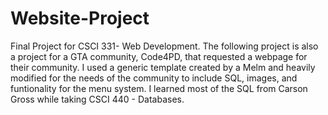 # Website-Project

Final Project for CSCI 331- Web Development. The following project is also a project for a GTA community, Code4PD, that requested a webpage for their community.
I used a generic template created by a Melm and heavily modified for the needs of the community to include SQL, images, and funtionality for the menu system. I learned most of the 
SQL from Carson Gross while taking CSCI 440 - Databases.
